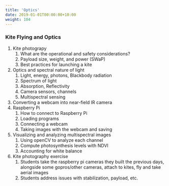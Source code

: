 ```yaml
---
title: 'Optics'
date: 2019-01-01T00:00:00+10:00
weight: 104
---
```


### Kite Flying and Optics

1. Kite photograpy
   1. What are the operational and safety considerations?
   2. Payload size, weight, and power (SWaP)
   3. Best practices for launching a kite
2. Optics and spectral nature of light
   1. Light, energy, photons, Blackbody radiation
   2. Spectrum of light
   3. Absorption, Reflectivity
   4. Camera sensors, channels
   5. Multispectral sensing
3. Converting a webcam into near-field IR camera
4. Raspberry Pi
   1. How to connect to Raspberry Pi
   2. Loading programs
   3. Connecting a webcam
   4. Taking images with the webcam and saving
5. Visualizing and analyzing multispectral images
   1. Using openCV to analyze each channel
   2. Compute photosynthesis levels with NDVI
   3. Accounting for white balance  
6. Kite photography exercise
   1. Students take the raspberry pi cameras they built the previous days, alongside some gopros/other cameras, attach to kites, fly and take aerial images
   2. Students address issues with stabilization, payload, etc.